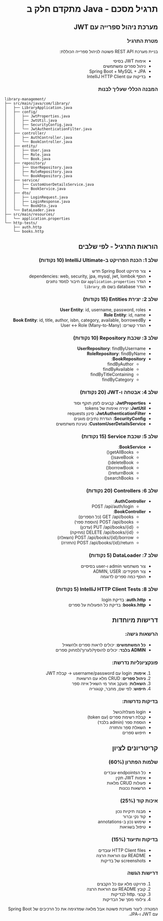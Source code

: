 <div dir="rtl">

# תרגיל מסכם - Java מתקדם חלק ב
## מערכת ניהול ספרייה עם JWT

### מטרת התרגיל

בניית מערכת REST API פשוטה לניהול ספרייה הכוללת:
- אימות JWT בסיסי
- ניהול ספרים ומשתמשים
- Spring Boot + MySQL + JPA
- בדיקות עם IntelliJ HTTP Client

### המבנה הכללי שעליך לבנות

</div>

```
library-management/
├── src/main/java/com/library/
│   ├── LibraryApplication.java
│   ├── config/
│   │   ├── JwtProperties.java      
│   │   ├── JwtUtil.java           
│   │   ├── SecurityConfig.java     
│   │   └── JwtAuthenticationFilter.java
│   ├── controller/
│   │   ├── AuthController.java     
│   │   └── BookController.java     
│   ├── entity/
│   │   ├── User.java              
│   │   ├── Role.java              
│   │   └── Book.java              
│   ├── repository/
│   │   ├── UserRepository.java     
│   │   ├── RoleRepository.java     
│   │   └── BookRepository.java     
│   ├── service/
│   │   ├── CustomUserDetailsService.java 
│   │   └── BookService.java        
│   ├── dto/
│   │   ├── LoginRequest.java       
│   │   ├── LoginResponse.java      
│   │   └── BookDto.java           
│   └── DataLoader.java            
├── src/main/resources/
│   └── application.properties      
└── http-tests/
    ├── auth.http
    └── books.http
```

<div dir="rtl">

## הוראות התרגיל - לפי שלבים

### שלב 1: הכנת הפרויקט ב-IntelliJ Ultimate (10 נקודות)
- צור פרויקט Spring Boot חדש
- הוסף dependencies: web, security, jpa, mysql, jwt, lombok
- הגדר `application.properties` עם חיבור למסד נתונים
- הגדר database בשם `library_db`

### שלב 2: יצירת Entities (15 נקודות)
- **User Entity**: id, username, password, roles
- **Role Entity**: id, name
- **Book Entity**: id, title, author, isbn, category, available, borrowedBy
- הגדר קשרים: User ↔ Role (Many-to-Many)

### שלב 3: שכבת Repository (10 נקודות)
- **UserRepository**: findByUsername
- **RoleRepository**: findByName
- **BookRepository**:
    - findByAuthor
    - findByAvailable
    - findByTitleContaining
    - findByCategory

### שלב 4: אבטחה ו-JWT (20 נקודות)
- **JwtProperties**: קבועים לזמן תוקף וסוד
- **JwtUtil**: יצירה ואימות של tokens
- **JwtAuthenticationFilter**: סינון requests
- **SecurityConfig**: הגדרת נתיבים מוגנים
- **CustomUserDetailsService**: טעינת משתמשים

### שלב 5: שכבת Service (15 נקודות)
- **BookService**:
    - getAllBooks()
    - saveBook()
    - deleteBook()
    - borrowBook()
    - returnBook()
    - searchBooks()

### שלב 6: Controllers (20 נקודות)
- **AuthController**:
    - POST /api/auth/login
- **BookController**:
    - GET /api/books (כל הספרים)
    - POST /api/books (הוספת ספר)
    - PUT /api/books/{id} (עדכון)
    - DELETE /api/books/{id} (מחיקה)
    - POST /api/books/{id}/borrow (השאלה)
    - POST /api/books/{id}/return (החזרה)

### שלב 7: DataLoader (5 נקודות)
- צור משתמשי admin ו-user בסיסיים
- צור תפקידים: ADMIN, USER
- הוסף כמה ספרים לדוגמה

### שלב 8: IntelliJ HTTP Client Tests (5 נקודות)
- **auth.http**: בדיקת login
- **books.http**: בדיקת כל הפעולות על ספרים

## דרישות מיוחדות

### הרשאות גישה:
- **כל המשתמשים**: יכולים לראות ספרים ולהשאיל
- **ADMIN בלבד**: יכולים להוסיף/לערוך/למחוק ספרים

### פונקציונליות נדרשת:
1. **אימות**: login עם username/password → קבלת JWT
2. **ניהול ספרים**: CRUD מלא עם הרשאות
3. **השאלות**: מעקב אחר מי השאיל איזה ספר
4. **חיפוש**: לפי שם, מחבר, קטגוריה

### בדיקות נדרשות:
- login מוצלח/כושל
- קבלת רשימת ספרים (עם token)
- הוספת ספר (admin בלבד)
- השאלת ספר והחזרה
- חיפוש ספרים

## קריטריונים לציון

### שלמות הפתרון (60%)
- כל הendpoints עובדים
- אימות JWT תקין
- פעולות CRUD מלאות
- הרשאות נכונות

### איכות קוד (25%)
- מבנה תיקיות נכון
- קוד נקי וברור
- שימוש נכון ב-annotations
- טיפול בשגיאות

### בדיקות ותיעוד (15%)
- HTTP Client files עובדים
- README עם הוראות הרצה
- screenshots של בדיקות

### דרישות הגשה
1. פרויקט מלא עם כל הקבצים
2. קובץ README עם הוראות הרצה
3. קבצי .http לבדיקות
4. צילומי מסך של הבדיקות

המטרה: ליצור מערכת פשוטה אבל מלאה שמדגימה את כל הרכיבים של Spring Boot עם JWT ו-JPA.

</div>